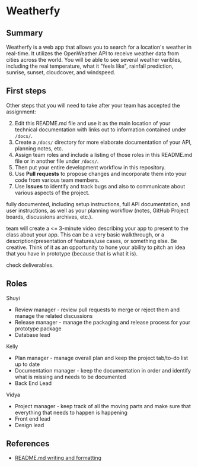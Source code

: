 # Weatherfy

## Summary 

Weatherfy is a web app that allows you to search for a location's weather in real-time. It utilizes the OpenWeather API to receive weather data from cities across the world. You will be able to see several weather varibles, including the real temperature, what it "feels like", rainfall prediction, sunrise, sunset, cloudcover, and windspeed. 

## First steps

Other steps that you will need to take after your team has accepted the assignment:

2. Edit this README.md file and use it as the main location of your technical documentation with links out to information contained under `/docs/`.
3. Create a `/docs/` directory for more elaborate documentation of your API, planning notes, etc.
7. Assign team roles and include a listing of those roles in this README.md file or in another file under `/docs/`.
8. Then put your entire development workflow in this repository.
9. Use **Pull requests** to propose changes and incorporate them into your code from various team members. 
10. Use **Issues** to identify and track bugs and also to communicate about various aspects of the project.

fully documented, including setup instructions, full API documentation, and user instructions, as well as your planning workflow (notes, GitHub Project boards, discussions archives, etc.).

team will create a <= 3-minute video describing your app to present to the class about your app. This can be a very basic walkthrough, or a description/presentation of features/use cases, or something else. Be creative. Think of it as an opportunity to hone your ability to pitch an idea that you have in prototype (because that is what it is).

check deliverables.

## Roles

Shuyi  
- Review manager - review pull requests to merge or reject them and manage the related discussions  
- Release manager - manage the packaging and release process for your prototype package  
- Database lead  

Kelly  
- Plan manager - manage overall plan and keep the project tab/to-do list up to date  
- Documentation manager - keep the documentation in order and identify what is missing and needs to be documented  
- Back End Lead  

Vidya  
- Project manager - keep track of all the moving parts and make sure that everything that needs to happen is happening  
- Front end lead  
- Design lead  

## References

- [README.md writing and formatting](https://docs.github.com/en/get-started/writing-on-github/getting-started-with-writing-and-formatting-on-github/basic-writing-and-formatting-syntax)

